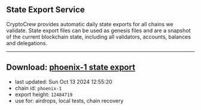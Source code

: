 ## State Export Service
CryptoCrew provides automatic daily state exports for all chains we validate. State export files can be used as genesis files and are a snapshot of the current blockchain state, including all validators, accounts, balances and delegations.

---
**Download: [phoenix-1 state export](https://dl-eu2.ccvalidators.com/SERVICE/terra2/phoenix-1_export_12484719.json)**
---

- last updated: Sun Oct 13 2024 12:55:20
- chain id: `phoenix-1`
- export height: `12484719`
- use for: airdrops, local tests, chain recovery
